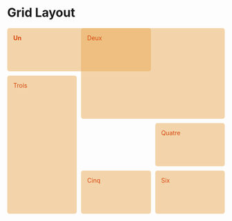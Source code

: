 # Grid Layout

<style type="text/css">
  .container {
    display: grid;
    grid-template-columns: repeat(3, 1fr);
    grid-gap: 10px;
    grid-auto-rows: minmax(100px, auto);
  }

  .container>div {
    order: 2px solid rgb(233, 171, 88);
    border-radius: 5px;
    background-color: rgba(233, 171, 88, .5);
    padding: 1em;
    color: #d9480f;
  }

  .one {
    grid-column: 1 / 3;
    grid-row: 1;
  }

  .two {
    grid-column: 2 / 4;
    grid-row: 1 / 3;
  }

  .three {
    grid-column: 1;
    grid-row: 2 / 5;
  }

  .four {
    grid-column: 3;
    grid-row: 3;
  }

  .five {
    grid-column: 2;
    grid-row: 4;
  }

  .six {
    grid-column: 3;
    grid-row: 4;
  }
</style>

<div class="container">
  <div class="one"><b>Un</b></div>
  <div class="two">Deux</div>
  <div class="three">Trois</div>
  <div class="four">Quatre</div>
  <div class="five">Cinq</div>
  <div class="six">Six</div>
</div>